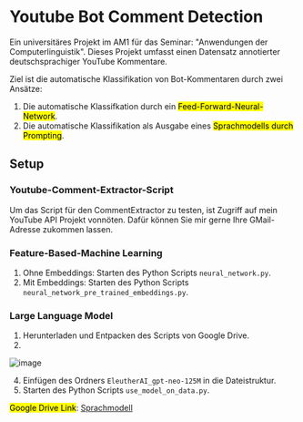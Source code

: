 # Youtube Bot Comment Detection

Ein universitäres Projekt im AM1 für das Seminar: "Anwendungen der Computerlinguistik". Dieses Projekt umfasst einen Datensatz annotierter deutschsprachiger YouTube Kommentare.

Ziel ist die automatische Klassifikation von Bot-Kommentaren durch zwei Ansätze:

1. Die automatische Klassifkation durch ein <mark>Feed-Forward-Neural-Network</mark>.
2. Die automatische Klassifikation als Ausgabe eines <mark>Sprachmodells durch Prompting</mark>.

## Setup

### Youtube-Comment-Extractor-Script
Um das Script für den CommentExtractor zu testen, ist Zugriff auf mein YouTube API Projekt vonnöten. Dafür können Sie mir gerne Ihre GMail-Adresse zukommen lassen.

### Feature-Based-Machine Learning
1. Ohne Embeddings: Starten des Python Scripts `neural_network.py`.
2. Mit Embeddings: Starten des Python Scripts `neural_network_pre_trained_embeddings.py`.

### Large Language Model
1. Herunterladen und Entpacken des Scripts von Google Drive.
2. 
  ![image](https://github.com/user-attachments/assets/fc7a55a3-2995-46dc-9623-d8c33ae36cc2)

4. Einfügen des Ordners `EleutherAI_gpt-neo-125M` in die Dateistruktur.
5. Starten des Python Scripts `use_model_on_data.py`.

<mark>Google Drive Link</mark>: [Sprachmodell](https://drive.google.com/drive/folders/1DhLnXPGenlY8Z28JD5GL4cf6kkfzPNDr?usp=drive_link)

